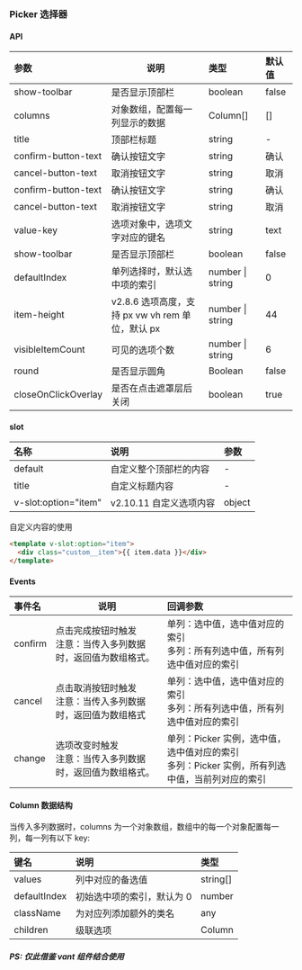 ### Picker 选择器

#### API

| 参数                | 说明                                             | 类型             | 默认值 |
| :------------------ | ------------------------------------------------ | :--------------- | :----- |
| show-toolbar        | 是否显示顶部栏                                   | boolean          | false  |
| columns             | 对象数组，配置每一列显示的数据                   | Column[]         | []     |
| title               | 顶部栏标题                                       | string           | -      |
| confirm-button-text | 确认按钮文字                                     | string           | 确认   |
| cancel-button-text  | 取消按钮文字                                     | string           | 取消   |
| confirm-button-text | 确认按钮文字                                     | string           | 确认   |
| cancel-button-text  | 取消按钮文字                                     | string           | 取消   |
| value-key           | 选项对象中，选项文字对应的键名                   | string           | text   |
| show-toolbar        | 是否显示顶部栏                                   | boolean          | false  |
| defaultIndex        | 单列选择时，默认选中项的索引                     | number \| string | 0      |
| item-height         | v2.8.6 选项高度，支持 px vw vh rem 单位，默认 px | number \| string | 44     |
| visibleItemCount    | 可见的选项个数                                   | number \| string | 6      |
| round               | 是否显示圆角                                     | Boolean          | false  |
| closeOnClickOverlay | 是否在点击遮罩层后关闭                           | boolean          | true   |

#### slot

| 名称                 | 说明                    | 参数   |
| :------------------- | :---------------------- | :----- |
| default              | 自定义整个顶部栏的内容  | -      |
| title                | 自定义标题内容          | -      |
| v-slot:option="item" | v2.10.11 自定义选项内容 | object |

自定义内容的使用

```html
<template v-slot:option="item">
  <div class="custom__item">{{ item.data }}</div>
</template>
```

#### Events

| 事件名  | 说明                                                              | 回调参数                                                                                            |
| :------ | ----------------------------------------------------------------- | :-------------------------------------------------------------------------------------------------- |
| confirm | 点击完成按钮时触发<br/>注意：当传入多列数据时，返回值为数组格式。 | 单列：选中值，选中值对应的索引 <br/>多列：所有列选中值，所有列选中值对应的索引                      |
| cancel  | 点击取消按钮时触发 <br />注意：当传入多列数据时，返回值为数组格式 | 单列：选中值，选中值对应的索引 <br/>多列：所有列选中值，所有列选中值对应的索引                      |
| change  | 选项改变时触发 <br />注意：当传入多列数据时，返回值为数组格式。   | 单列：Picker 实例，选中值，选中值对应的索引 <br/> 多列：Picker 实例，所有列选中值，当前列对应的索引 |

#### Column 数据结构

当传入多列数据时，columns 为一个对象数组，数组中的每一个对象配置每一列，每一列有以下 key:

| 键名         | 说明                       | 类型     |
| :----------- | :------------------------- | :------- |
| values       | 列中对应的备选值           | string[] |
| defaultIndex | 初始选中项的索引，默认为 0 | number   |
| className    | 为对应列添加额外的类名     | any      |
| children     | 级联选项                   | Column   |

##### PS: 仅此借鉴 vant 组件结合使用
